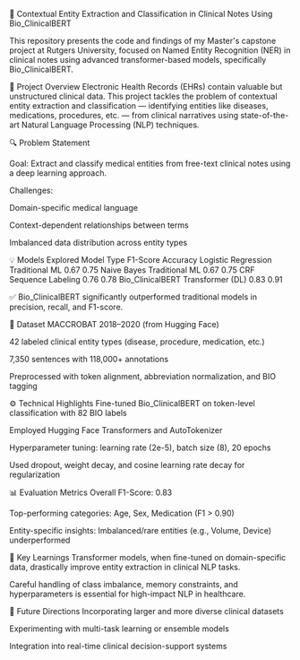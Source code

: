 🧠 Contextual Entity Extraction and Classification in Clinical Notes Using Bio_ClinicalBERT

This repository presents the code and findings of my Master's capstone project at Rutgers University, focused on Named Entity Recognition (NER) in clinical notes using advanced transformer-based models, specifically Bio_ClinicalBERT.

📌 Project Overview
Electronic Health Records (EHRs) contain valuable but unstructured clinical data. This project tackles the problem of contextual entity extraction and classification — identifying entities like diseases, medications, procedures, etc. — from clinical narratives using state-of-the-art Natural Language Processing (NLP) techniques.

🔍 Problem Statement

Goal: Extract and classify medical entities from free-text clinical notes using a deep learning approach.

Challenges:

Domain-specific medical language

Context-dependent relationships between terms

Imbalanced data distribution across entity types

💡 Models Explored
Model	Type	F1-Score	Accuracy
Logistic Regression	Traditional ML	0.67	0.75
Naive Bayes	Traditional ML	0.67	0.75
CRF	Sequence Labeling	0.76	0.78
Bio_ClinicalBERT	Transformer (DL)	0.83	0.91

✅ Bio_ClinicalBERT significantly outperformed traditional models in precision, recall, and F1-score.

🧬 Dataset
MACCROBAT 2018–2020 (from Hugging Face)

42 labeled clinical entity types (disease, procedure, medication, etc.)

7,350 sentences with 118,000+ annotations

Preprocessed with token alignment, abbreviation normalization, and BIO tagging

⚙️ Technical Highlights
Fine-tuned Bio_ClinicalBERT on token-level classification with 82 BIO labels

Employed Hugging Face Transformers and AutoTokenizer

Hyperparameter tuning: learning rate (2e-5), batch size (8), 20 epochs

Used dropout, weight decay, and cosine learning rate decay for regularization

📊 Evaluation Metrics
Overall F1-Score: 0.83

Top-performing categories: Age, Sex, Medication (F1 > 0.90)

Entity-specific insights: Imbalanced/rare entities (e.g., Volume, Device) underperformed

🧠 Key Learnings
Transformer models, when fine-tuned on domain-specific data, drastically improve entity extraction in clinical NLP tasks.

Careful handling of class imbalance, memory constraints, and hyperparameters is essential for high-impact NLP in healthcare.

🚀 Future Directions
Incorporating larger and more diverse clinical datasets

Experimenting with multi-task learning or ensemble models

Integration into real-time clinical decision-support systems
